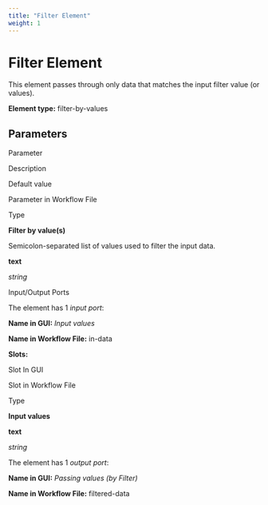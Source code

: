 ```yaml
---
title: "Filter Element"
weight: 1
---
```



# Filter Element

This element passes through only data that matches the input filter value (or values).

**Element type:** filter-by-values

Parameters
----------

Parameter

Description

Default value

Parameter in Workflow File

Type

**Filter by value(s)**

Semicolon-separated list of values used to filter the input data.



**text**

_string_





Input/Output Ports

The element has 1 _input port_:

**Name in GUI:** _Input values_

**Name in Workflow File:** in-data

**Slots:**

Slot In GUI

Slot in Workflow File

Type

**Input values**

**text**

_string_

The element has 1 _output port_:

**Name in GUI:** _Passing values (by Filter)_

**Name in Workflow File:** filtered-data
